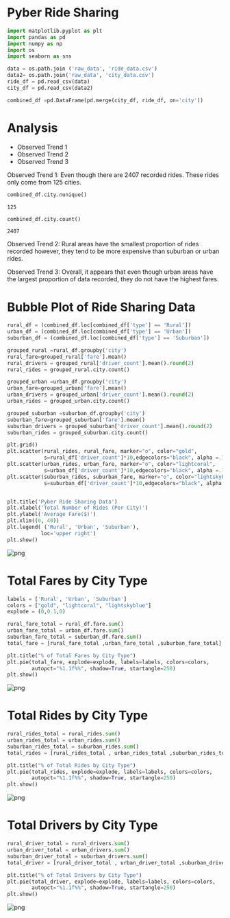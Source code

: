 
# Pyber Ride Sharing


```python
import matplotlib.pyplot as plt
import pandas as pd
import numpy as np
import os
import seaborn as sns
```


```python
data = os.path.join ('raw_data', 'ride_data.csv')
data2= os.path.join('raw_data', 'city_data.csv')
ride_df = pd.read_csv(data)
city_df = pd.read_csv(data2)

```


```python
combined_df =pd.DataFrame(pd.merge(city_df, ride_df, on='city'))
```

# Analysis
- Observed Trend 1
- Observed Trend 2
- Observed Trend 3


Observed Trend 1: Even though there are 2407 recorded rides. These rides only come from 125 cities.


```python
combined_df.city.nunique()
```




    125




```python
combined_df.city.count()
```




    2407



Observed Trend 2: Rural areas have the smallest proportion of rides recorded however, they tend to be more expensive than suburban or urban rides.

Observed Trend 3: Overall, it appears that even though  urban areas have the largest proportion of data recorded, they do not have the highest fares. 

# Bubble Plot of Ride Sharing Data


```python
rural_df = (combined_df.loc[combined_df['type'] == 'Rural'])
urban_df = (combined_df.loc[combined_df['type'] == 'Urban'])
suburban_df = (combined_df.loc[combined_df['type'] == 'Suburban'])

grouped_rural =rural_df.groupby('city')
rural_fare=grouped_rural['fare'].mean()
rural_drivers = grouped_rural['driver_count'].mean().round(2)
rural_rides = grouped_rural.city.count()

grouped_urban =urban_df.groupby('city')
urban_fare=grouped_urban['fare'].mean()
urban_drivers = grouped_urban['driver_count'].mean().round(2)
urban_rides = grouped_urban.city.count()

grouped_suburban =suburban_df.groupby('city')
suburban_fare=grouped_suburban['fare'].mean()
suburban_drivers = grouped_suburban['driver_count'].mean().round(2)
suburban_rides = grouped_suburban.city.count()

```


```python
plt.grid()
plt.scatter(rural_rides, rural_fare, marker="o", color="gold",
            s=rural_df['driver_count']*10,edgecolors="black", alpha =.7)
plt.scatter(urban_rides, urban_fare, marker="o", color="lightcoral",
            s=urban_df['driver_count']*10,edgecolors="black", alpha =.7)
plt.scatter(suburban_rides, suburban_fare, marker="o", color="lightskyblue",
            s=suburban_df['driver_count']*10,edgecolors="black", alpha =.7)


plt.title('Pyber Ride Sharing Data')
plt.xlabel('Total Number of Rides (Per City)')
plt.ylabel('Average Fare($)')
plt.xlim((0, 40))
plt.legend( ('Rural', 'Urban', 'Suburban'),
           loc='upper right')
plt.show()
```


![png](output_12_0.png)


# Total Fares by City Type


```python
labels = ['Rural', 'Urban', 'Suburban']
colors = ["gold", "lightcoral", "lightskyblue"]
explode = (0,0.1,0)
```


```python
rural_fare_total = rural_df.fare.sum()
urban_fare_total = urban_df.fare.sum()
suburban_fare_total = suburban_df.fare.sum()
total_fare = [rural_fare_total ,urban_fare_total ,suburban_fare_total]

```


```python
plt.title("% of Total Fares by City Type")
plt.pie(total_fare, explode=explode, labels=labels, colors=colors,
        autopct="%1.1f%%", shadow=True, startangle=250)
plt.show()
```


![png](output_16_0.png)


# Total Rides by City Type


```python
rural_rides_total = rural_rides.sum()
urban_rides_total = urban_rides.sum()
suburban_rides_total = suburban_rides.sum()
total_rides = [rural_rides_total , urban_rides_total ,suburban_rides_total]

```


```python
plt.title("% of Total Rides by City Type")
plt.pie(total_rides, explode=explode, labels=labels, colors=colors,
        autopct="%1.1f%%", shadow=True, startangle=250)
plt.show()
```


![png](output_19_0.png)


# Total Drivers by City Type


```python
rural_driver_total = rural_drivers.sum()
urban_driver_total = urban_drivers.sum()
suburban_driver_total = suburban_drivers.sum()
total_driver = [rural_driver_total , urban_driver_total ,suburban_driver_total]
```


```python
plt.title("% of Total Drivers by City Type")
plt.pie(total_driver, explode=explode, labels=labels, colors=colors,
        autopct="%1.1f%%", shadow=True, startangle=250)
plt.show()
```


![png](output_22_0.png)

